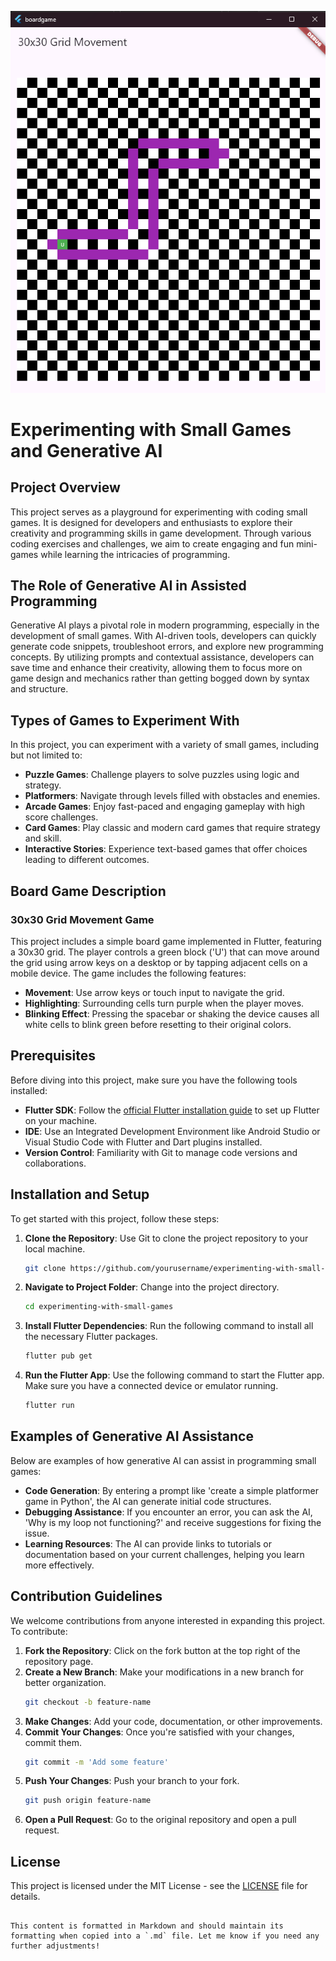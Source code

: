 ![Alt text](images/boardgame_screen001.png)

# Experimenting with Small Games and Generative AI

## Project Overview

This project serves as a playground for experimenting with coding small games. It is designed for developers and enthusiasts to explore their creativity and programming skills in game development. Through various coding exercises and challenges, we aim to create engaging and fun mini-games while learning the intricacies of programming.

## The Role of Generative AI in Assisted Programming

Generative AI plays a pivotal role in modern programming, especially in the development of small games. With AI-driven tools, developers can quickly generate code snippets, troubleshoot errors, and explore new programming concepts. By utilizing prompts and contextual assistance, developers can save time and enhance their creativity, allowing them to focus more on game design and mechanics rather than getting bogged down by syntax and structure.

## Types of Games to Experiment With

In this project, you can experiment with a variety of small games, including but not limited to:
- **Puzzle Games**: Challenge players to solve puzzles using logic and strategy.
- **Platformers**: Navigate through levels filled with obstacles and enemies.
- **Arcade Games**: Enjoy fast-paced and engaging gameplay with high score challenges.
- **Card Games**: Play classic and modern card games that require strategy and skill.
- **Interactive Stories**: Experience text-based games that offer choices leading to different outcomes.


## Board Game Description

### 30x30 Grid Movement Game

This project includes a simple board game implemented in Flutter, featuring a 30x30 grid. The player controls a green block ('U') that can move around the grid using arrow keys on a desktop or by tapping adjacent cells on a mobile device. The game includes the following features:

- **Movement**: Use arrow keys or touch input to navigate the grid.
- **Highlighting**: Surrounding cells turn purple when the player moves.
- **Blinking Effect**: Pressing the spacebar or shaking the device causes all white cells to blink green before resetting to their original colors.


## Prerequisites

Before diving into this project, make sure you have the following tools installed:
- **Flutter SDK**: Follow the [official Flutter installation guide](https://flutter.dev/docs/get-started/install) to set up Flutter on your machine.
- **IDE**: Use an Integrated Development Environment like Android Studio or Visual Studio Code with Flutter and Dart plugins installed.
- **Version Control**: Familiarity with Git to manage code versions and collaborations.

## Installation and Setup

To get started with this project, follow these steps:

1. **Clone the Repository**: Use Git to clone the project repository to your local machine.
   ```bash
   git clone https://github.com/yourusername/experimenting-with-small-games.git
   ```

2. **Navigate to Project Folder**: Change into the project directory.
   ```bash
   cd experimenting-with-small-games
   ```

3. **Install Flutter Dependencies**: Run the following command to install all the necessary Flutter packages.
   ```bash
   flutter pub get
   ```

4. **Run the Flutter App**: Use the following command to start the Flutter app. Make sure you have a connected device or emulator running.
   ```bash
   flutter run
   ```

## Examples of Generative AI Assistance

Below are examples of how generative AI can assist in programming small games:
- **Code Generation**: By entering a prompt like 'create a simple platformer game in Python', the AI can generate initial code structures.
- **Debugging Assistance**: If you encounter an error, you can ask the AI, 'Why is my loop not functioning?' and receive suggestions for fixing the issue.
- **Learning Resources**: The AI can provide links to tutorials or documentation based on your current challenges, helping you learn more effectively.


## Contribution Guidelines

We welcome contributions from anyone interested in expanding this project. To contribute:
1. **Fork the Repository**: Click on the fork button at the top right of the repository page.
2. **Create a New Branch**: Make your modifications in a new branch for better organization.
   ```bash
   git checkout -b feature-name
   ```
3. **Make Changes**: Add your code, documentation, or other improvements.
4. **Commit Your Changes**: Once you're satisfied with your changes, commit them.
   ```bash
   git commit -m 'Add some feature'
   ```
5. **Push Your Changes**: Push your branch to your fork.
   ```bash
   git push origin feature-name
   ```
6. **Open a Pull Request**: Go to the original repository and open a pull request.

## License

This project is licensed under the MIT License - see the [LICENSE](LICENSE) file for details.
```

This content is formatted in Markdown and should maintain its formatting when copied into a `.md` file. Let me know if you need any further adjustments!